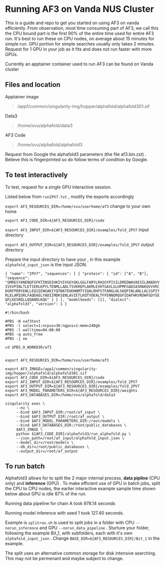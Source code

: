 # Running AF3 on Vanda NUS Cluster

This is a guide and repo to get you started on using AF3 on vanda efficiently. From observation, most time consuming part of AF3, we call this the CPU bound part is the first 90% of the entire time used for entire AF3 run. It's best to run these on CPU nodes, on average about 15 minutes for simple run. GPU portion for simple searches usually only takes 2 minutes. Request for 1 GPU in your job as it fits and does not run faster with more GPUs.

Currently an apptainer container used to run AF3 can be found on Vanda cluster

## Files and location

Apptainer image 
>/app1/common/singularity-img/hopper/alphafold/alphafold301.sif 

Data3 
>/home/svu/alphafold/data3 

AF3 Code 
>/home/svu/alphafold/alphafold3

Request from Google the alphafold3 parameters (the file af3.bin.zst) . Believe this is fingerprinted so do follow terms of condition by Google.

## To test interactively

To test, request for a single GPU interactive session. 

Listed below from `run2PV7.txt` , modify the exports accordingly

`export AF3_RESOURCES_DIR=/home/svu/userhome/af3` change to your own home

`export AF3_CODE_DIR=${AF3_RESOURCES_DIR}/code`

`export AF3_INPUT_DIR=${AF3_RESOURCES_DIR}/examples/fold_2PV7` input directory

`export AF3_OUTPUT_DIR=${AF3_RESOURCES_DIR}/examples/fold_2PV7` output directory

Prepare the input directory to have your , in this example `alphafold_input_json` is the input JSON. 

`{
  "name": "2PV7",
  "sequences": [
    {
      "protein": {
        "id": ["A", "B"],
        "sequence": "GMRESYANENQFGFKTINSDIHKIVIVGGYGKLGGLFARYLRASGYPISILDREDWAVAESILANADVVIVSVPINLTLETIERLKPYLTENMLLADLTSVKREPLAKMLEVHTGAVLGLHPMFGADIASMAKQVVVRCDGRFPERYEWLLEQIQIWGAKIYQTNATEHDHNMTYIQALRHFSTFANGLHLSKQPINLANLLALSSPIYRLELAMIGRLFAQDAELYADIIMDKSENLAVIETLKQTYDEALTFFENNDRQGFIDAFHKVRDWFGDYSEQFLKESRQLLQQANDLKQG"
      }
    }
  ],
  "modelSeeds": [1],
  "dialect": "alphafold3",
  "version": 1
}`


```
#!/bin/bash

#PBS -N xaf3test
#PBS -l select=1:ncpus=36:ngpus=1:mem=240gb
#PBS -l walltime=04:00:00
#PBS -q auto_free
#PBS -j oe

cd $PBS_O_WORKDIR/af3


export AF3_RESOURCES_DIR=/home/svu/userhome/af3

export AF3_IMAGE=/app1/common/singularity-img/hopper/alphafold/alphafold301.sif
export AF3_CODE_DIR=${AF3_RESOURCES_DIR}/code
export AF3_INPUT_DIR=${AF3_RESOURCES_DIR}/examples/fold_2PV7
export AF3_OUTPUT_DIR=${AF3_RESOURCES_DIR}/examples/fold_2PV7
export AF3_MODEL_PARAMETERS_DIR=${AF3_RESOURCES_DIR}/weights
export AF3_DATABASES_DIR=/home/svu/alphafold/data3

singularity exec \
     --nv \
     --bind $AF3_INPUT_DIR:/root/af_input \
     --bind $AF3_OUTPUT_DIR:/root/af_output \
     --bind $AF3_MODEL_PARAMETERS_DIR:/root/models \
     --bind $AF3_DATABASES_DIR:/root/public_databases \
     $AF3_IMAGE \
     python ${AF3_CODE_DIR}/alphafold3/run_alphafold.py \
     --json_path=/root/af_input/alphafold_input.json \
     --model_dir=/root/models \
     --db_dir=/root/public_databases \
     --output_dir=/root/af_output
```

## To run batch 

Alphafold3 allows for to split the 2 major internal process, **data pipline** (CPU only) and **inference** (GPU) . To make efficient use of GPU in batch jobs, split the CPU to CPU nodes, the earlier interactive example sample time shown below about GPU is idle 87% of the run. 

Running data pipeline for chain A took 978.14 seconds

Running model inference with seed 1 took 127.40 seconds.

Example is `splitrun.sh` is used to split jobs in a folder with CPU `--norun_inference` and GPU `--norun_data_pipeline` . Sturture your folder, following the example Bit_1, with subfolders, each with it's own `alphafold_input_json` . Change `BASE_DIR=${AF3_RESOURCES_DIR}/Bit_1` in the example.

The split uses an alternative common storage for disk intensive searching. This may not be permenant and maybe subject to change. 




